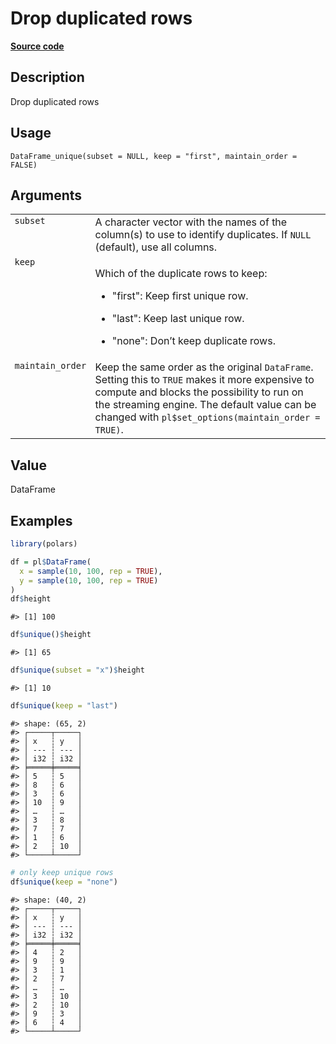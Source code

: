 
# Drop duplicated rows

[**Source code**](https://github.com/pola-rs/r-polars/tree/main/R/dataframe__frame.R#L409)

## Description

Drop duplicated rows

## Usage

<pre><code class='language-R'>DataFrame_unique(subset = NULL, keep = "first", maintain_order = FALSE)
</code></pre>

## Arguments

<table>
<tr>
<td style="white-space: nowrap; font-family: monospace; vertical-align: top">
<code id="DataFrame_unique_:_subset">subset</code>
</td>
<td>
A character vector with the names of the column(s) to use to identify
duplicates. If <code>NULL</code> (default), use all columns.
</td>
</tr>
<tr>
<td style="white-space: nowrap; font-family: monospace; vertical-align: top">
<code id="DataFrame_unique_:_keep">keep</code>
</td>
<td>

Which of the duplicate rows to keep:

<ul>
<li>

"first": Keep first unique row.

</li>
<li>

"last": Keep last unique row.

</li>
<li>

"none": Don’t keep duplicate rows.

</li>
</ul>
</td>
</tr>
<tr>
<td style="white-space: nowrap; font-family: monospace; vertical-align: top">
<code id="DataFrame_unique_:_maintain_order">maintain_order</code>
</td>
<td>
Keep the same order as the original <code>DataFrame</code>. Setting this
to <code>TRUE</code> makes it more expensive to compute and blocks the
possibility to run on the streaming engine. The default value can be
changed with <code>pl$set_options(maintain_order = TRUE)</code>.
</td>
</tr>
</table>

## Value

DataFrame

## Examples

``` r
library(polars)

df = pl$DataFrame(
  x = sample(10, 100, rep = TRUE),
  y = sample(10, 100, rep = TRUE)
)
df$height
```

    #> [1] 100

``` r
df$unique()$height
```

    #> [1] 65

``` r
df$unique(subset = "x")$height
```

    #> [1] 10

``` r
df$unique(keep = "last")
```

    #> shape: (65, 2)
    #> ┌─────┬─────┐
    #> │ x   ┆ y   │
    #> │ --- ┆ --- │
    #> │ i32 ┆ i32 │
    #> ╞═════╪═════╡
    #> │ 5   ┆ 5   │
    #> │ 8   ┆ 6   │
    #> │ 3   ┆ 6   │
    #> │ 10  ┆ 9   │
    #> │ …   ┆ …   │
    #> │ 3   ┆ 8   │
    #> │ 7   ┆ 7   │
    #> │ 1   ┆ 6   │
    #> │ 2   ┆ 10  │
    #> └─────┴─────┘

``` r
# only keep unique rows
df$unique(keep = "none")
```

    #> shape: (40, 2)
    #> ┌─────┬─────┐
    #> │ x   ┆ y   │
    #> │ --- ┆ --- │
    #> │ i32 ┆ i32 │
    #> ╞═════╪═════╡
    #> │ 4   ┆ 2   │
    #> │ 9   ┆ 9   │
    #> │ 3   ┆ 1   │
    #> │ 2   ┆ 7   │
    #> │ …   ┆ …   │
    #> │ 3   ┆ 10  │
    #> │ 2   ┆ 10  │
    #> │ 9   ┆ 3   │
    #> │ 6   ┆ 4   │
    #> └─────┴─────┘
